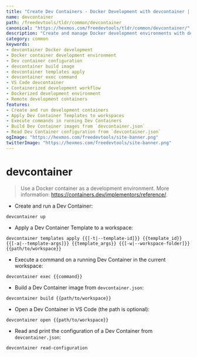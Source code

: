 ```yaml
---
title: "Create Dev Containers - Docker Development with devcontainer | Online Free DevTools by Hexmos"
name: devcontainer
path: /freedevtools/tldr/common/devcontainer
canonical: "https://hexmos.com/freedevtools/tldr/common/devcontainer/"
description: "Create and manage Docker development environments with devcontainer. Build images, apply templates, and execute commands easily. Free online tool, no registration required."
category: common
keywords:
- devcontainer Docker development
- Docker container development environment
- Dev container configuration
- devcontainer build image
- devcontainer templates apply
- devcontainer exec command
- VS Code devcontainer
- Containerized development workflow
- Dockerized development environment
- Remote development containers
features:
- Create and run development containers
- Apply Dev Container Templates to workspaces
- Execute commands in running Dev Containers
- Build Dev Container images from `devcontainer.json`
- Read Dev Container configuration from `devcontainer.json`
ogImage: "https://hexmos.com/freedevtools/site-banner.png"
twitterImage: "https://hexmos.com/freedevtools/site-banner.png"
---
```


# devcontainer

> Use a Docker container as a development environment.
> More information: <https://containers.dev/implementors/reference/>.

- Create and run a Dev Container:

`devcontainer up`

- Apply a Dev Container Template to a workspace:

`devcontainer templates apply {{[-t|--template-id]}} {{template_id}} {{[-a|--template-args]}} {{template_args}} {{[-w|--workspace-folder]}} {{path/to/workspace}}`

- Execute a command on a running Dev Container in the current workspace:

`devcontainer exec {{command}}`

- Build a Dev Container image from `devcontainer.json`:

`devcontainer build {{path/to/workspace}}`

- Open a Dev Container in VS Code (the path is optional):

`devcontainer open {{path/to/workspace}}`

- Read and print the configuration of a Dev Container from `devcontainer.json`:

`devcontainer read-configuration`
